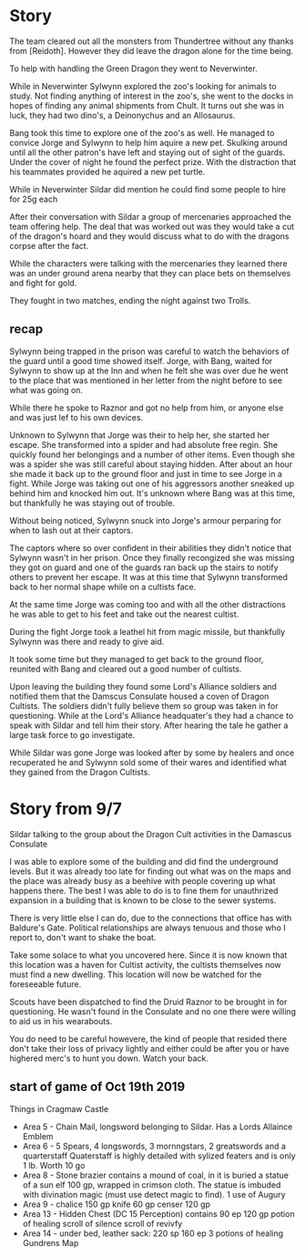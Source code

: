 # Story  
The team cleared out all the monsters from Thundertree without any thanks from [Reidoth]. However they did leave the dragon alone for the time being.  

To help with handling the Green Dragon they went to Neverwinter.  

While in Neverwinter Sylwynn explored the zoo's looking for animals to study. Not finding anything of interest in the zoo's, she went to the docks in hopes of finding any animal shipments from Chult. It turns out she was in luck, they had two dino's, a Deinonychus and an Allosaurus.  

Bang took this time to explore one of the zoo's as well. He managed to convice Jorge and Sylwynn to help him aquire a new pet. Skulking around until all the other patron's have left and staying out of sight of the guards. Under the cover of night he found the perfect prize. With the distraction that his teammates provided he aquired a new pet turtle.  

While in Neverwinter Sildar did mention he could find some people to hire for 25g each  

After their conversation with Sildar a group of mercenaries approached the team offering help. The deal that was worked out was they would take a cut of the dragon's hoard and they would discuss what to do with the dragons corpse after the fact.  

While the characters were talking with the mercenaries they learned there was an under ground arena nearby that they can place bets on themselves and fight for gold.

They fought in two matches, ending the night against two Trolls.


## recap
Sylwynn being trapped in the prison was careful to watch the behaviors of the guard until a good time showed itself.
Jorge, with Bang, waited for Sylwynn to show up at the Inn and when he felt she was over due he went to the place that was
mentioned in her letter from the night before to see what was going on.

While there he spoke to Raznor and got no help from him, or anyone else and was just lef to his own devices. 

Unknown to Sylwynn that Jorge was their to help her, she started her escape. She transformed into a spider and had absolute free regin. 
She quickly found her belongings and a number of other items. Even though she was a spider she was still careful about staying hidden. 
After about an hour she made it back up to the ground floor and just in time to see Jorge in a fight. While Jorge was taking out one of 
his aggressors another sneaked up behind him and knocked him out. It's unknown where Bang was at this time, but thankfully he was staying out of trouble.

Without being noticed, Sylwynn snuck into Jorge's armour perparing for when to lash out at their captors.

The captors where so over confident in their abilities they didn't notice that Sylwynn wasn't in her prison. 
Once they finally recongized she was missing they got on guard and one of the guards ran back up the stairs to notify others to prevent her escape.
It was at this time that Sylwynn transformed back to her normal shape while on a cultists face.

At the same time Jorge was coming too and with all the other distractions he was able to get to his feet and take out the nearest cultist.

During the fight Jorge took a leathel hit from magic missile, but thankfully Sylwynn was there and ready to give aid.

It took some time but they managed to get back to the ground floor, reunited with Bang and cleared out a good number of cultists.

Upon leaving the building they found some Lord's Alliance soldiers and notified them that the Damscus Consulate housed a coven of Dragon Cultists.
The soldiers didn't fully believe them so group was taken in for questioning. While at the Lord's Alliance headquater's they had a chance to 
speak with Sildar and tell him their story. After hearing the tale he gather a large task force to go investigate.

While Sildar was gone Jorge was looked after by some by healers and once recuperated he and Sylwynn sold some of their wares and identified what they
gained from the Dragon Cultists.

# Story from 9/7
Sildar talking to the group about the Dragon Cult activities in the Damascus Consulate

I was able to explore some of the building and did find the underground levels.
But it was already too late for finding out what was on the maps and the place was already busy as a beehive
with people covering up what happens there. The best I was able to do is to fine them for unauthrized
expansion in a building that is known to be close to the sewer systems.

There is very little else I can do, due to the connections that office has with Baldure's Gate. Political relationships
are always tenuous and those who I report to, don't want to shake the boat.

Take some solace to what you uncovered here. Since it is now known that this location was a haven for Cultist activity,
the cultists themselves now must find a new dwelling. This location will now be watched for the foreseeable
future.

Scouts have been dispatched to find the Druid Raznor to be brought in for questioning. He wasn't found in the Consulate
and no one there were willing to aid us in his wearabouts. 

You do need to be careful howevere, the kind of people that resided there don't take their loss of privacy lightly and 
either could be after you or have highered merc's to hunt you down. Watch your back.



## start of game of Oct 19th 2019
Things in Cragmaw Castle
* Area 5 - Chain Mail, longsword belonging to Sildar. Has a Lords Allaince Emblem
* Area 6 - 5 Spears, 4 longswords, 3 mornngstars, 2 greatswords and a quarterstaff
   Quaterstaff is highly detailed with sylized featers and is only 1 lb. Worth 10 go
* Area 8 - Stone brazier contains a mound of coal, in it is buried a statue of a sun elf 100 gp, wrapped in crimson cloth.
   The statue is imbuded with divination magic (must use detect magic to find). 1 use of Augury
* Area 9 - 
   chalice 150 gp
   knife 60 gp
   censer 120 gp
* Area 13 - Hidden Chest (DC 15 Perception) contains
   90 ep
   120 gp
   potion of healing
   scroll of silence
   scroll of revivfy
* Area 14 - under bed, leather sack:
   220 sp
   160 ep
   3 potions of healing
   Gundrens Map
